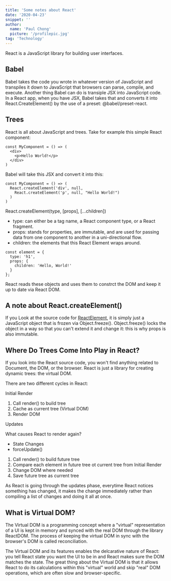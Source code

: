```yaml
---
title: 'Some notes about React'
date: '2020-04-23'
snippet: ''
author:
  name: 'Paul Chong'
  picture: '/profilepic.jpg'
tag: 'Technology'
---
```


React is a JavaScript library for building user interfaces.

## Babel

Babel takes the code you wrote in whatever version of JavaScript and transpiles it down to JavaScript that browsers can parse, compile, and execute. Another thing Babel can do is transiple JSX into JavaScript code. In a React app, when you have JSX, Babel takes that and converts it into React.CreateElement() by the use of a preset: @babel/preset-react.

## Trees

React is all about JavaScript and trees. Take for example this simple React component:

```
const MyComponent = () => (
  <div>
    <p>Hello World!</p>
  </div>
)
```

Babel will take this JSX and convert it into this:

```
const MyComponent = () => (
  React.createElement('div', null,
    React.createElement('p', null, "Hello World!")
  )
)
```

React.createElement(type, [props], [...children])

- type: can either be a tag name, a React component type, or a React fragment.
- props: stands for properties, are immutable, and are used for passing data from one component to another in a uni-directional flow.
- children: the elements that this React Element wraps around.

```
const element = {
  type: 'h1',
  props: {
    children: 'Hello, World!'
  }
};
```

React reads these objects and uses them to constrct the DOM and keep it up to date via React DOM.

## A note about React.createElement()

If you Look at the source code for [ReactElement](https://github.com/facebook/react/blob/master/packages/react/src/ReactElement.js#L146), it is simply just a JavaScript object that is frozen via Object.freeze(). Object.freeze() locks the object in a way so that you can't extend it and change it: this is why props is also immutable.

## Where Do Trees Come Into Play in React?

If you look into the React source code, you won't find anything related to Document, the DOM, or the browser. React is just a library for creating dynamic trees: the virtual DOM.

There are two different cycles in React:

Initial Render

1. Call render() to build tree
2. Cache as current tree (Virtual DOM)
3. Render DOM

Updates

What causes React to render again?

- State Changes
- forceUpdate()

1. Call render() to build future tree
2. Compare each element in future tree ot current tree from Initial Render
3. Change DOM where needed
4. Save future tree as current tree

As React is going through the updates phase, everytime React notices something has changed, it makes the change immediately rather than compiling a list of changes and doing it all at once.

## What is Virtual DOM?

The Virtual DOM is a programming concept where a "virtual" representation of a UI is kept in memory and synced with the real DOM through the library ReactDOM. The process of keeping the virtual DOM in sync with the browser's DOM is called reconciliation.

The Virtual DOM and its features enables the delcarative nature of React: you tell React state you want the UI to be in and React makes sure the DOM matches the state. The great thing about the Virtual DOM is that it allows React to do its calculations within this "virtual" world and skip "real" DOM operations, which are often slow and browser-specific.
